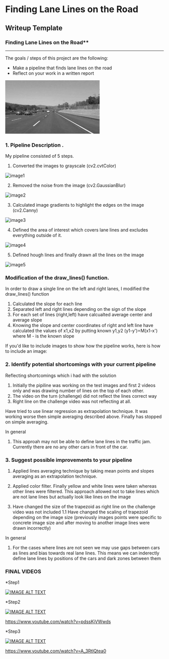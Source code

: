 # **Finding Lane Lines on the Road** 

## Writeup Template

### Finding Lane Lines on the Road**

---



The goals / steps of this project are the following:
* Make a pipeline that finds lane lines on the road
* Reflect on your work in a written report




![image1](./examples/grayscale.jpg "Grayscale")


### 1. Pipeline Description . 

My pipeline consisted of 5 steps. 

1. Converted the images to grayscale (cv2.cvtColor)

![image1](./flow/1gray.png "Grayscale")

2. Removed the noise from the image (cv2.GaussianBlur)

![image2](./flow/2blur.png "Gaussian Blur")

3. Calculated image gradients to highlight the edges on the image (cv2.Canny)

![image3](./flow/3edges.png "Gaussian Blur")

4. Defined the area of interest which covers lane lines and excludes everything outside of it.

![image4](./flow/4region.png "Region")

5. Defined hough lines and finally drawn all the lines on the image

![image5](./flow/4region.png "Final")

### Modification of the draw_lines() function.

In order to draw a single line on the left and right lanes, I modified the draw_lines() function 

1. Calculated the slope for each line
2. Separated left and right lines depending on the sign of the slope
3. For each set of lines (right,left) have calcualted average center and average slope
4. Knowing the slope and center coordinates of right and left line have calculated the values of x1,x2 by putting known y1,y2 
    (y1-y')=M(x1-x') where M - is the known slope


If you'd like to include images to show how the pipeline works, here is how to include an image: 


### 2. Identify potential shortcomings with your current pipeline

Reflecting shortcomings which i had with the solution
 
1. Initially the pipiline was working on the test images and first 2 videos only 
   and was drawing number of lines on the top of each other.
2. The video on the turn (challenge) did not reflect the lines correct way
3. Right line on the challenge video was not reflecting at all.

Have tried to use linear regression as extrapolation technique. It was working worse then simple averaging described above.
Finally has stopped on simple averaging.


In general
1. This approah may not be able to define lane lines in the traffic jam. Currently there are no any other cars in front of the car.


 
### 3. Suggest possible improvements to your pipeline

1. Applied lines averaging technique by taking mean points and slopes averaging  as an extrapolation technique.
2. Applied color filter. Finally yellow and white lines were taken whereas other lines were filtered. 
   This approach allowed not to take lines  which are not lane lines but actually look like lines on the image
   
3. Have changed the size of the trapezoid as right line on the challenge video was not included
   1.1 Have changed the scaling of trapezoid depending on the image size (previously images points were specific to concrete image size and after moving to another image lines were drawn incorrectly)
   
In general
1. For the cases where lines are not seen we may use gaps between cars as lines and bias towards real lane lines.
   This means we can inderectly define lane lines by positions of the cars and dark zones between them 




### FINAL VIDEOS

*Step1


[![IMAGE ALT TEXT](./flow/Part1.png "")](https://www.youtube.com/watch?v=qUHU9EWCf5Q "Step1")


*Step2

[![IMAGE ALT TEXT](http://img.youtube.com/vi/YOUTUBE_VIDEO_ID_HERE/0.jpg)](https://www.youtube.com/watch?v=pdssKjVWwds "Step2")


https://www.youtube.com/watch?v=pdssKjVWwds


*Step3

[![IMAGE ALT TEXT](http://img.youtube.com/vi/YOUTUBE_VIDEO_ID_HERE/0.jpg)](https://www.youtube.com/watch?v=A_3RtlQtea0 "Step3")


https://www.youtube.com/watch?v=A_3RtlQtea0




   
    


